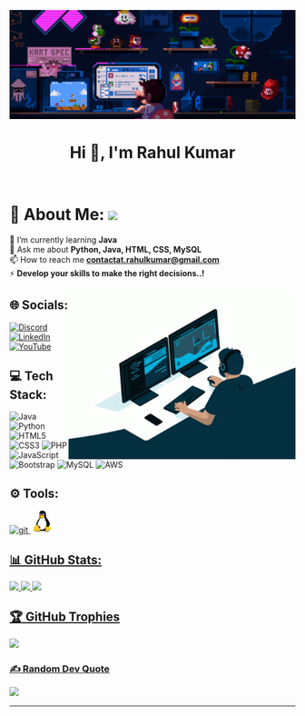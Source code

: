 ![MasterHead](https://raw.githubusercontent.com/rk-poddar/Images/main/Banner_Img.gif?token=GHSAT0AAAAAAB6K6XUEGUSJ7KQD22LSXZL6Y7YPJZQ)
<h1 align="center">Hi 👋, I'm Rahul Kumar</h1> <br/>

# 💫 About Me: [![](https://visitcount.itsvg.in/api?id=rk-poddar&icon=5&color=0)](https://visitcount.itsvg.in)
 🌱 I’m currently learning **Java**<br> 💬 Ask me about **Python, Java, HTML, CSS, MySQL**<br> 📫 How to reach me **contactat.rahulkumar@gmail.com**<br> ⚡ **Develop your skills to make the right decisions..!** <br/>
 
<img align="right" alt="Coding" width="400" 
     src="https://raw.githubusercontent.com/rk-poddar/Images/main/Sidebar_Img.gif?token=GHSAT0AAAAAAB6K6XUESYMLTGITXUIGAO22Y7YPQQQ" />

## 🌐 Socials:
[![Discord](https://img.shields.io/badge/Discord-%237289DA.svg?logo=discord&logoColor=white)](https://discord.gg/nFjn95H5) [![LinkedIn](https://img.shields.io/badge/LinkedIn-%230077B5.svg?logo=linkedin&logoColor=white)](https://linkedin.com/in/rk-poddar) [![YouTube](https://img.shields.io/badge/YouTube-%23FF0000.svg?logo=YouTube&logoColor=white)](https://youtube.com/@techisource) 

## 💻 Tech Stack:
![Java](https://img.shields.io/badge/java-%23ED8B00.svg?style=for-the-badge&logo=java&logoColor=white) ![Python](https://img.shields.io/badge/python-3670A0?style=for-the-badge&logo=python&logoColor=ffdd54) ![HTML5](https://img.shields.io/badge/html5-%23E34F26.svg?style=for-the-badge&logo=html5&logoColor=white) ![CSS3](https://img.shields.io/badge/css3-%231572B6.svg?style=for-the-badge&logo=css3&logoColor=white) ![PHP](https://img.shields.io/badge/php-%23777BB4.svg?style=for-the-badge&logo=php&logoColor=white) ![JavaScript](https://img.shields.io/badge/javascript-%23323330.svg?style=for-the-badge&logo=javascript&logoColor=%23F7DF1E) ![Bootstrap](https://img.shields.io/badge/bootstrap-%23563D7C.svg?style=for-the-badge&logo=bootstrap&logoColor=white) ![MySQL](https://img.shields.io/badge/mysql-%2300f.svg?style=for-the-badge&logo=mysql&logoColor=white) ![AWS](https://img.shields.io/badge/AWS-%23FF9900.svg?style=for-the-badge&logo=amazon-aws&logoColor=white)

## ⚙️ Tools:
<p align="left"> <a href="https://git-scm.com/" target="_blank" rel="noreferrer"> <img src="https://www.vectorlogo.zone/logos/git-scm/git-scm-icon.svg" alt="git" width="40" height="40"/> </a> <a href="https://www.linux.org/" target="_blank" rel="noreferrer"> <img src="https://raw.githubusercontent.com/devicons/devicon/master/icons/linux/linux-original.svg" alt="linux" width="40" height="40"/> </p>

## 📊 GitHub Stats:
![](https://github-readme-stats.vercel.app/api?username=rk-poddar&theme=blue-green&hide_border=true&include_all_commits=true&count_private=true&show_icons=true)
![](https://github-readme-stats.vercel.app/api/top-langs/?username=rk-poddar&theme=blue-green&hide_border=true&include_all_commits=true&count_private=false&layout=compact&langs_count=7)
![](https://github-readme-streak-stats.herokuapp.com/?user=rk-poddar&theme=blue-green&hide_border=true)

## 🏆 GitHub Trophies
![](https://github-profile-trophy.vercel.app/?username=rk-poddar&theme=radical&no-frame=true&no-bg=false&margin-w=4)

### ✍️ Random Dev Quote
![](https://quotes-github-readme.vercel.app/api?type=horizontal&theme=radical)

---

